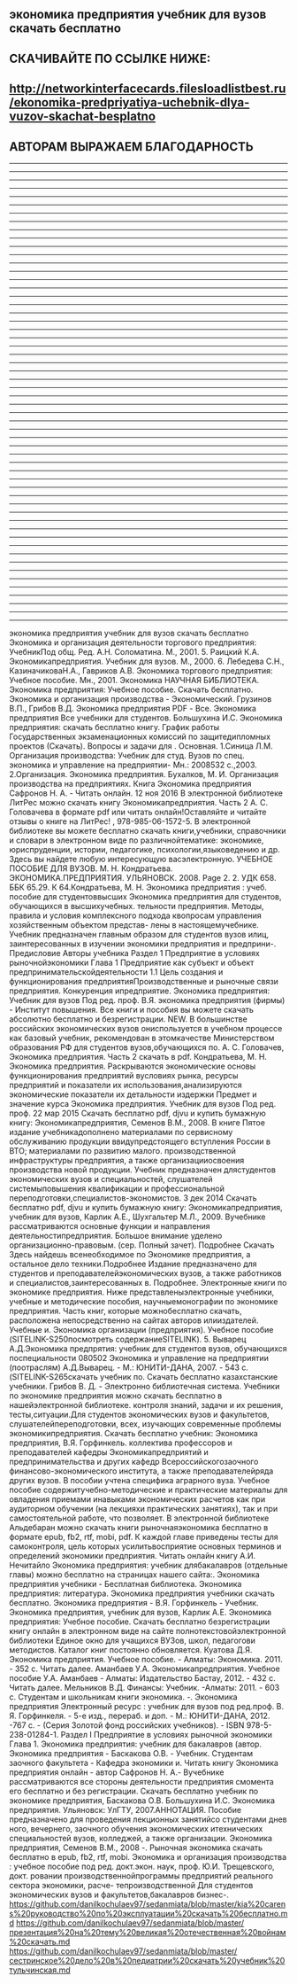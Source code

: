 экономика предприятия учебник для вузов скачать бесплатно
--------------------------------------------------
СКАЧИВАЙТЕ ПО ССЫЛКЕ НИЖЕ:
--------------------------------------------------
http://networkinterfacecards.filesloadlistbest.ru/ekonomika-predpriyatiya-uchebnik-dlya-vuzov-skachat-besplatno
--------------------------------------------------
АВТОРАМ ВЫРАЖАЕМ БЛАГОДАРНОСТЬ
--------------------------------------------------
--------------------------------------------------
--------------------------------------------------
--------------------------------------------------
--------------------------------------------------
--------------------------------------------------
--------------------------------------------------
--------------------------------------------------
--------------------------------------------------
--------------------------------------------------
--------------------------------------------------
--------------------------------------------------
--------------------------------------------------
--------------------------------------------------
--------------------------------------------------
--------------------------------------------------
--------------------------------------------------
--------------------------------------------------
--------------------------------------------------
--------------------------------------------------
--------------------------------------------------
--------------------------------------------------
--------------------------------------------------
--------------------------------------------------
--------------------------------------------------
--------------------------------------------------
--------------------------------------------------
--------------------------------------------------
--------------------------------------------------
--------------------------------------------------
--------------------------------------------------
--------------------------------------------------
--------------------------------------------------
--------------------------------------------------
--------------------------------------------------
--------------------------------------------------
--------------------------------------------------
--------------------------------------------------
--------------------------------------------------
--------------------------------------------------
--------------------------------------------------
--------------------------------------------------
--------------------------------------------------
--------------------------------------------------
--------------------------------------------------
--------------------------------------------------
--------------------------------------------------
--------------------------------------------------
--------------------------------------------------
--------------------------------------------------
--------------------------------------------------
--------------------------------------------------
--------------------------------------------------
--------------------------------------------------
--------------------------------------------------
--------------------------------------------------
--------------------------------------------------
экономика предприятия учебник для вузов скачать бесплатно Экономика и организация деятельности торгового предприятия: УчебникПод общ. Ред. А.Н. Соломатина.  М., 2001. 5. Раицкий К.А. Экономикапредприятия. Учебник для вузов.  М., 2000. 6. Лебедева С.Н., КазиначиковаН.А., Гавриков А.В. Экономика торгового предприятия: Учебное пособие. Мн., 2001. Экономика  НАУЧНАЯ БИБЛИОТЕКА. Экономика предприятия: Учебное пособие. Скачать бесплатно. Экономика и организация производства - Экономический. Грузинов В.П., Грибов В.Д. Экономика предприятия PDF - Все. Экономика предприятия  Все учебники для студентов. Большухина И.С. Экономика предприятия: скачать бесплатно книгу. График работы Государственных экзаменационных комиссий по защитедипломных проектов (Скачать). Вопросы и задачи для . Основная. 1.Синица Л.М. Организация производства: Учебник для студ. Вузов по спец. экономика и управление на предприятии- Мн.: 2008532 с.,2003. 2.Организация. Экономика предприятия. Бухалков, М. И. Организация производства на предприятиях. Книга Экономика предприятия Сафронов Н. А. - Читать онлайн. 12 ноя 2016  В электронной библиотеке ЛитРес можно скачать книгу Экономикапредприятия. Часть 2 А. С. Головачева в формате pdf или читать онлaйн!Оставляйте и читайте отзывы о книге на ЛитРес! , 978-985-06-1572-5. В электронной библиотеке  вы можете бесплатно скачать книги,учебники, справочники и словари в электронном виде по различнойтематике: экономике, юриспруденции, истории, педагогике, психологии,языковедению и др. Здесь вы найдете любую интересующую васэлектронную. УЧЕБНОЕ ПОСОБИЕ ДЛЯ ВУЗОВ. М. Н. Кондратьева. ЭКОНОМИКА.ПРЕДПРИЯТИЯ. УЛЬЯНОВСК. 2008. Page 2. 2. УДК 658. ББК 65.29. К 64.Кондратьева, М. Н. Экономика предприятия : учеб. пособие для студентоввысших  Экономика предприятия для студентов, обучающихся в высшихучебных.
тельности предприятия. Методы, правила и условия комплексного подхода квопросам управления хозяйственным объектом представ- лены в настоящемучебнике. Учебник предназначен главным образом для студентов вузов илиц, заинтересованных в изучении экономики предприятия и предприни-. Предисловие Авторы учебника Раздел 1 Предприятие в условиях рыночнойэкономики Глава 1 Предприятие как субъект и объект предпринимательскойдеятельности 1.1 Цель создания и функционирования предприятияПроизводственные и рыночные связи предприятия. Конкуренция ипредприятие. Экономика предприятия: Учебник для вузов Под ред. проф. В.Я. экономика предприятия (фирмы) - Институт повышения. Все книги и пособия вы можете скачать абсолютно бесплатно и безрегистрации. NEW.  В большинстве российских экономических вузов ониспользуется в учебном процессе как базовый учебник, рекомендован в этомкачестве Министерством образования РФ для студентов вузов,обучающихся по. А. С. Головачев, Экономика предприятия. Часть 2 скачать в pdf. Кондратьева, М. Н. Экономика предприятия. Раскрываются экономические основы функционирования предприятий вусловиях рынка, ресурсы предприятий и показатели их использования,анализируются экономические показатели их детальности издержки Предмет и значение курса Экономика предприятия.  Учебник для вузов Под ред. проф. 22 мар 2015  Скачать бесплатно pdf, djvu и купить бумажную книгу: Экономикапредприятия, Семенов В.М., 2008. В книге  Пятое издание учебникадополнено материалами по сервисному обслуживанию продукции ввидупредстоящего вступления России в ВТО; материалами по развитию малого. производственной инфраструктуры предприятия, а также организацииосвоения производства новой продукции. Учебник предназначен длястудентов экономических вузов и специальностей, слушателей системыповышения квалификации и профессиональной переподготовки,специалистов-экономистов. 3 дек 2014  Скачать бесплатно pdf, djvu и купить бумажную книгу: Экономикапредприятия, учебник для вузов, Карлик А.Е., Шухгальтер М.Л., 2009. Вучебнике рассматриваются основные функции и направления деятельностипредприятия. Большое внимание уделено организационно-правовым. (сер. Полный зачет). Подробнее  Скачать  Здесь найдешь всенеобходимое по Экономике предприятия, а остальное  дело техники.Подробнее   Издание предназначено для студентов и преподавателейэкономических вузов, а также работников и специалистов,заинтересованных в. Подробнее. Электронные книги по экономике предприятия. Ниже представленыэлектронные учебники, учебные и методические пособия, научныемонографии по экономике предприятия. Часть книг, которые можнобесплатно скачать, расположена непосредственно на сайтах авторов илииздателей. Учебные и. Экономика организации (предприятия). Учебное пособие
(SITELINK-S250посмотреть содержаниеSITELINK). 5. Выварец А.Д.Экономика предпрятия: учебник для студентов вузов, обучающихся поспециальности 080502 Экономика и управление на предприятии (поотраслям)  А.Д.Выварец. - М.: ЮНИТИ-ДАНА, 2007. - 543 с. (SITELINK-S265скачать учебник по. Скачать бесплатно казахстанские учебники. Грибов В. Д. - Электронно библиотечная система. Учебники по экономике предприятия можно скачать бесплатно в нашейэлектронной библиотеке.  контроля знаний, задачи и их решения, тесты,ситуации.Для студентов экономических вузов и факультетов, слушателейпереподготовки, всех, изучающих современные проблемы экономикипредприятия. Скачать бесплатно учебник: Экономика предприятия, В.Я. Горфинкель. коллектива профессоров и преподавателей кафедры Экономикапредприятий и предпринимательства и других кафедр Всероссийскогозаочного финансово-экономического института, а также преподавателейряда других вузов. В пособии учтена специфика аграрного вуза. Учебное пособие содержитучебно-методические и практические материалы для овладения приемами инавыками экономических расчетов как при аудиторном обучении (на лекцияхи практических занятиях), так и при самостоятельной работе, что позволяет. В электронной библиотеке Альдебаран можно скачать книги рыночнаяэкономика бесплатно в формате epub, fb2, rtf, mobi, pdf. К каждой главе приведены тесты для самоконтроля, цель которых  усилитьвосприятие основных терминов и определений экономики предприятия. Читать онлайн книгу А.И. Нечитайло  Экономика предприятия: учебник длябакалавров (отдельные главы) можно бесплатно на страницах нашего сайта:. Экономика предприятия учебники - Бесплатная библиотека. Экономика предприятия: литература. Экономика предприятия учебники скачать бесплатно. Экономика предприятия - В.Я. Горфинкель - Учебник. Экономика предприятия, учебник для вузов, Карлик А.Е. Экономика предприятия: Учебное пособие. Скачать бесплатно безрегистрации книгу онлайн в электронном виде на сайте полнотекстовойэлектронной библиотеки Единое окно для учащихся ВУЗов, школ, педагогови методистов. Каталог книг постоянно обновляется.
Куатова Д.Я. Экономика предприятия. Учебное пособие. - Алматы: Экономика. 2011. - 352 с. Читать далее. Аманбаев У.А. Экономикапредприятия. Учебное пособие У.А. Аманбаев - Алматы: Издательство Бастау, 2012. - 432 с. Читать далее. Мельников В.Д. Финансы: Учебник. -Алматы: 2011. - 603 с. Cтудентам и школьникам книги экономика. -. Экономика предприятия Электронный ресурс : учебник для вузов  под ред.проф. В. Я. Горфинкеля. - 5-е изд., перераб. и доп. - М.: ЮНИТИ-ДАНА, 2012. -767 с. - (Серия Золотой фонд российских учебников). - ISBN 978-5-238-01284-1.  Раздел I Предприятие в условиях рыночной экономики Глава 1. Экономика предприятия: учебник для бакалавров (автор. Экономика предприятия - Баскакова О.В. - Учебник. Студентам заочного факультета - Кафедра экономики и. Читать книгу Экономика предприятия онлайн - автор Сафронов Н. А.- Вучебнике рассматриваются все стороны деятельности предприятия смомента его бесплатно и без регистрации. Скачать бесплатно учебник по экономике предприятия, Баскакова О.В. Большухина И.С. Экономика предприятия. Ульяновск: УлГТУ, 2007.АННОТАЦИЯ. Пособие предназначено для проведения лекционных занятийсо студентами днев ного, вечернего, заочного обучения экономических итехнических специальностей вузов, колледжей, а также организации. Экономика предприятия, Семенов В.М., 2008 -. Рыночная экономика  скачать бесплатно в epub, fb2, rtf, mobi. Экономика и организация производства : учебное пособие  под ред. докт.экон. наук, проф. Ю.И. Трещевского, докт.  ровании производственнойпрограммы предприятий реального сектора экономики, расче- тепроизводственной  Для студентов экономических вузов и факультетов,бакалавров бизнес-.
https://github.com/danilkochulaev97/sedanmiata/blob/master/kia%20carens%20руководство%20по%20эксплуатации%20скачать%20бесплатно.md
https://github.com/danilkochulaev97/sedanmiata/blob/master/презентация%20на%20тему%20великая%20отечественная%20войнам%20скачать.md
https://github.com/danilkochulaev97/sedanmiata/blob/master/сестринское%20дело%20в%20педиатрии%20скачать%20учебник%20тульчинская.md